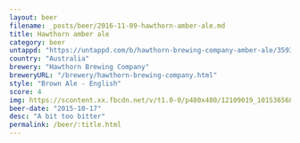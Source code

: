 ```yaml
---
layout: beer
filename: _posts/beer/2016-11-09-hawthorn-amber-ale.md
title: Hawthorn amber ale
category: beer
untappd: "https://untappd.com/b/hawthorn-brewing-company-amber-ale/35934"
country: "Australia"
brewery: "Hawthorn Brewing Company"
breweryURL: "/brewery/hawthorn-brewing-company.html"
style: "Brown Ale - English"
score: 4
img: https://scontent.xx.fbcdn.net/v/t1.0-0/p480x480/12109019_10153656873578745_8374191481709518736_n.jpg?_nc_cat=108&_nc_ht=scontent.xx&oh=3dcf77f7f84a516459bb4d9d3ac5ab87&oe=5C90CC6E
beer-date: "2015-10-17"
desc: "A bit too bitter"
permalink: /beer/:title.html
---
```

